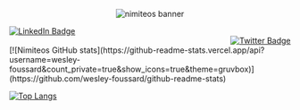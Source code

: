 <p align="center">
<img src="https://user-images.githubusercontent.com/53617379/216372360-13f3706e-af89-43de-8d21-16798df99cce.png" alt="nimiteos banner">
</p>
<div id="linkedin-badge" align="left">
  <a href="https://www.linkedin.com/in/wesley-foussard/">
    <img src="https://img.shields.io/badge/LinkedIn-blue?style=for-the-badge&logo=linkedin&logoColor=white" alt="LinkedIn Badge"/>
  </a>
  </div>
  <div id="twitter-badge" align="right"><a href="https://twitter.com/nimiteos">
    <img src="https://img.shields.io/badge/Twitter-9cf?style=for-the-badge&logo=twitter&logoColor=white" alt="Twitter Badge"/>
  </a>
</div>
[![Nimiteos GitHub stats](https://github-readme-stats.vercel.app/api?username=wesley-foussard&count_private=true&show_icons=true&theme=gruvbox)](https://github.com/wesley-foussard/github-readme-stats)


[![Top Langs](https://github-readme-stats.vercel.app/api/top-langs/?username=wesley-foussard&layout=compact)](https://github.com/wesley-foussard/github-readme-stats)
